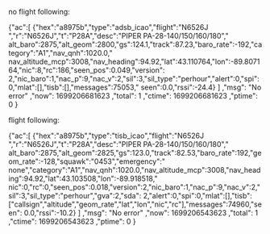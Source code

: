 no flight following:

{"ac":[
{"hex":"a8975b","type":"adsb_icao","flight":"N6526J  ","r":"N6526J","t":"P28A","desc":"PIPER PA-28-140/150/160/180","
alt_baro":2875,"alt_geom":2800,"gs":124.1,"track":87.23,"baro_rate":-192,"category":"A1","nav_qnh":1020.0,"
nav_altitude_mcp":3008,"nav_heading":94.92,"lat":43.110764,"lon":-89.807164,"nic":8,"rc":186,"seen_pos":0.049,"version":
2,"nic_baro":1,"nac_p":9,"nac_v":2,"sil":3,"sil_type":"perhour","alert":0,"spi":0,"mlat":[],"tisb":[],"messages":75053,"
seen":0.0,"rssi":-24.4}
]
,"msg": "No error"
,"now": 1699206681623
,"total": 1
,"ctime": 1699206681623
,"ptime": 0
}

flight following:

{"ac":[
{"hex":"a8975b","type":"tisb_icao","flight":"N6526J  ","r":"N6526J","t":"P28A","desc":"PIPER PA-28-140/150/160/180","
alt_baro":2875,"alt_geom":2825,"gs":123.0,"track":82.53,"baro_rate":192,"geom_rate":-128,"squawk":"0453","emergency":"
none","category":"A1","nav_qnh":1020.0,"nav_altitude_mcp":3008,"nav_heading":94.92,"lat":43.103508,"lon":-89.918518,"
nic":0,"rc":0,"seen_pos":0.018,"version":2,"nic_baro":1,"nac_p":9,"nac_v":2,"sil":3,"sil_type":"perhour","gva":2,"sda":
2,"alert":0,"spi":0,"mlat":[],"tisb":["callsign","altitude","geom_rate","lat","lon","nic","rc"],"messages":74960,"seen":
0.0,"rssi":-10.2}
]
,"msg": "No error"
,"now": 1699206543623
,"total": 1
,"ctime": 1699206543623
,"ptime": 0
}